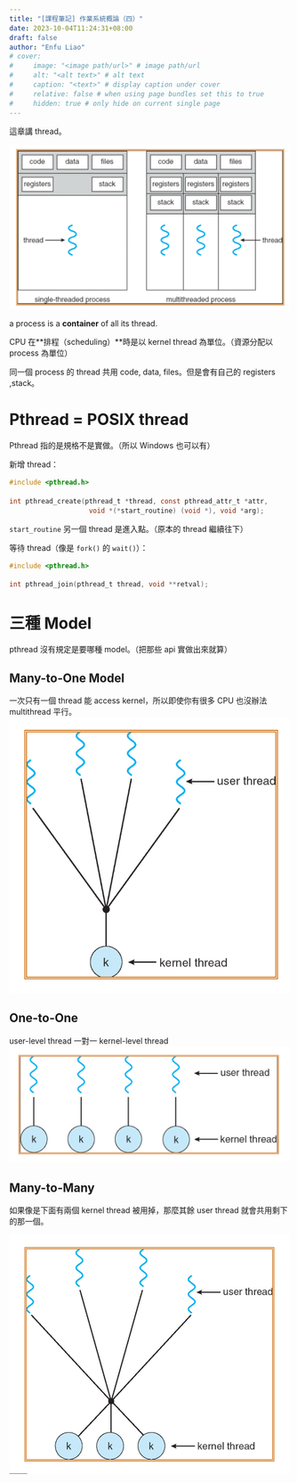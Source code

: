 ```yaml
---
title: "[課程筆記] 作業系統概論（四）"
date: 2023-10-04T11:24:31+08:00
draft: false
author: "Enfu Liao"
# cover:
#     image: "<image path/url>" # image path/url
#     alt: "<alt text>" # alt text
#     caption: "<text>" # display caption under cover
#     relative: false # when using page bundles set this to true
#     hidden: true # only hide on current single page
---
```



這章講 thread。

![](./Screenshot%20from%202023-10-04%2011-26-13.png)

a process is a **container** of all its thread.

CPU 在**排程（scheduling）**時是以 kernel thread 為單位。（資源分配以 process 為單位）

同一個 process 的 thread 共用 code, data, files。但是會有自己的 registers ,stack。

# Pthread = POSIX thread
Pthread 指的是規格不是實做。（所以 Windows 也可以有）


新增 thread：
```c
#include <pthread.h>

int pthread_create(pthread_t *thread, const pthread_attr_t *attr,
                    void *(*start_routine) (void *), void *arg);
```

`start_routine` 另一個 thread 是進入點。（原本的 thread 繼續往下）


等待 thread（像是 `fork()` 的 `wait()`）：

```c
#include <pthread.h>

int pthread_join(pthread_t thread, void **retval);
```




# 三種 Model

pthread 沒有規定是要哪種 model。（把那些 api 實做出來就算）

## Many-to-One Model
一次只有一個 thread 能 access kernel，所以即使你有很多 CPU 也沒辦法 multithread 平行。
![](./Screenshot%20from%202023-10-04%2011-51-24.png)

## One-to-One
user-level thread 一對一 kernel-level thread
![](./Screenshot%20from%202023-10-04%2011-52-46.png)

## Many-to-Many
如果像是下面有兩個 kernel thread 被用掉，那麼其餘 user thread 就會共用剩下的那一個。

![](./Screenshot%20from%202023-10-04%2011-53-22.png)


